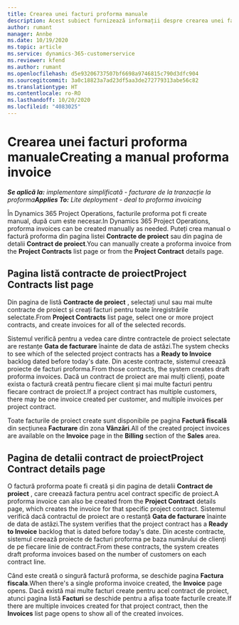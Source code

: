 ```yaml
---
title: Crearea unei facturi proforma manuale
description: Acest subiect furnizează informații despre crearea unei facturi proforma manuale în Project Operations.
author: rumant
manager: Annbe
ms.date: 10/19/2020
ms.topic: article
ms.service: dynamics-365-customerservice
ms.reviewer: kfend
ms.author: rumant
ms.openlocfilehash: d5e93206737507bf6698a9746815c790d3dfc904
ms.sourcegitcommit: 3a0c18823a7ad23df5aa3de272779313abe56c82
ms.translationtype: HT
ms.contentlocale: ro-RO
ms.lasthandoff: 10/20/2020
ms.locfileid: "4083025"
---
```

# <a name="creating-a-manual-proforma-invoice"></a><span data-ttu-id="9a8e7-103">Crearea unei facturi proforma manuale</span><span class="sxs-lookup"><span data-stu-id="9a8e7-103">Creating a manual proforma invoice</span></span>

<span data-ttu-id="9a8e7-104">_**Se aplică la:** implementare simplificată - facturare de la tranzacție la proforma_</span><span class="sxs-lookup"><span data-stu-id="9a8e7-104">_**Applies To:** Lite deployment - deal to proforma invoicing_</span></span>

<span data-ttu-id="9a8e7-105">În Dynamics 365 Project Operations, facturile proforma pot fi create manual, după cum este necesar.</span><span class="sxs-lookup"><span data-stu-id="9a8e7-105">In Dynamics 365 Project Operations, proforma invoices can be created manually as needed.</span></span> <span data-ttu-id="9a8e7-106">Puteți crea manual o factură proforma din pagina listei **Contracte de proiect** sau din pagina de detalii **Contract de proiect**.</span><span class="sxs-lookup"><span data-stu-id="9a8e7-106">You can manually create a proforma invoice from the **Project Contracts** list page or from the **Project Contract** details page.</span></span>

##  <a name="project-contracts-list-page"></a><span data-ttu-id="9a8e7-107">Pagina listă contracte de proiect</span><span class="sxs-lookup"><span data-stu-id="9a8e7-107">Project Contracts list page</span></span>

<span data-ttu-id="9a8e7-108">Din pagina de listă **Contracte de proiect** , selectați unul sau mai multe contracte de proiect și creați facturi pentru toate înregistrările selectate.</span><span class="sxs-lookup"><span data-stu-id="9a8e7-108">From **Project Contracts** list page, select one or more project contracts, and create invoices for all of the selected records.</span></span>

<span data-ttu-id="9a8e7-109">Sistemul verifică pentru a vedea care dintre contractele de proiect selectate are restanțe **Gata de facturare** înainte de data de astăzi.</span><span class="sxs-lookup"><span data-stu-id="9a8e7-109">The system checks to see which of the selected project contracts has a **Ready to Invoice** backlog  dated before today's date.</span></span> <span data-ttu-id="9a8e7-110">Din aceste contracte, sistemul creează proiecte de facturi proforma.</span><span class="sxs-lookup"><span data-stu-id="9a8e7-110">From those contracts, the system creates draft proforma invoices.</span></span> <span data-ttu-id="9a8e7-111">Dacă un contract de proiect are mai mulți clienți, poate exista o factură creată pentru fiecare client și mai multe facturi pentru fiecare contract de proiect.</span><span class="sxs-lookup"><span data-stu-id="9a8e7-111">If a project contract has multiple customers, there may be one invoice created per customer, and multiple invoices per project contract.</span></span>

<span data-ttu-id="9a8e7-112">Toate facturile de proiect create sunt disponibile pe pagina **Factură fiscală** din secțiunea **Facturare** din zona **Vânzări**.</span><span class="sxs-lookup"><span data-stu-id="9a8e7-112">All of the created project invoices are available on the **Invoice** page in the **Billing** section of the **Sales** area.</span></span>

## <a name="project-contract-details-page"></a><span data-ttu-id="9a8e7-113">Pagina de detalii contract de proiect</span><span class="sxs-lookup"><span data-stu-id="9a8e7-113">Project Contract details page</span></span>

<span data-ttu-id="9a8e7-114">O factură proforma poate fi creată și din pagina de detalii **Contract de proiect** , care creează factura pentru acel contract specific de proiect.</span><span class="sxs-lookup"><span data-stu-id="9a8e7-114">A proforma invoice can also be created from the **Project Contract** details page, which creates the invoice for that specific project contract.</span></span> <span data-ttu-id="9a8e7-115">Sistemul verifică dacă contractul de proiect are o restanță **Gata de facturare** înainte de data de astăzi.</span><span class="sxs-lookup"><span data-stu-id="9a8e7-115">The system verifies that the project contract has a **Ready to Invoice** backlog that is dated before today's date.</span></span> <span data-ttu-id="9a8e7-116">Din aceste contracte, sistemul creează proiecte de facturi proforma pe baza numărului de clienți de pe fiecare linie de contract.</span><span class="sxs-lookup"><span data-stu-id="9a8e7-116">From these contracts, the system creates draft proforma invoices based on the number of customers on each contract line.</span></span>

<span data-ttu-id="9a8e7-117">Când este creată o singură factură proforma, se deschide pagina **Factura fiscala**.</span><span class="sxs-lookup"><span data-stu-id="9a8e7-117">When there's a single proforma invoice created, the **Invoice** page opens.</span></span> <span data-ttu-id="9a8e7-118">Dacă există mai multe facturi create pentru acel contract de proiect, atunci pagina listă **Facturi** se deschide pentru a afișa toate facturile create.</span><span class="sxs-lookup"><span data-stu-id="9a8e7-118">If there are multiple invoices created for that project contract, then the **Invoices** list page opens to show all of the created invoices.</span></span>
